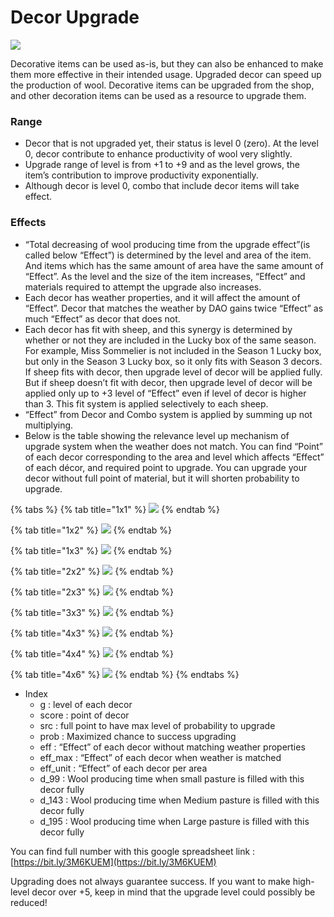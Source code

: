 # Decor Upgrade

![](<../../../.gitbook/assets/image (22).png>)

Decorative items can be used as-is, but they can also be enhanced to make them more effective in their intended usage. Upgraded decor can speed up the production of wool. Decorative items can be upgraded from the shop, and other decoration items can be used as a resource to upgrade them.

### Range

* Decor that is not upgraded yet, their status is level 0 (zero). At the level 0, decor contribute to enhance productivity of wool very slightly.
* Upgrade range of level is from +1 to +9 and as the level grows, the item’s contribution to improve productivity exponentially.
* Although decor is level 0, combo that include decor items will take effect.

### Effects

* “Total decreasing of wool producing time from the upgrade effect”(is called below “Effect”) is determined by the level and area of the item. And items which has the same amount of area have the same amount of “Effect”. As the level and the size of the item increases, “Effect” and materials required to attempt the upgrade also increases.
* Each decor has weather properties, and it will affect the amount of “Effect”. Decor that matches the weather by DAO gains twice “Effect” as much “Effect” as decor that does not.
* Each decor has fit with sheep, and this synergy is determined by whether or not they are included in the Lucky box of the same season. For example, Miss Sommelier is not included in the Season 1 Lucky box, but only in the Season 3 Lucky box, so it only fits with Season 3 decors. If sheep fits with decor, then upgrade level of decor will be applied fully. But if sheep doesn’t fit with decor, then upgrade level of decor will be applied only up to +3 level of “Effect” even if level of decor is higher than 3. This fit system is applied selectively to each sheep.
* “Effect” from Decor and Combo system is applied by summing up not multiplying.
* Below is the table showing the relevance level up mechanism of upgrade system when the weather does not match. You can find “Point” of each decor corresponding to the area and level which affects “Effect” of each décor, and required point to upgrade. You can upgrade your decor without full point of material, but it will shorten probability to upgrade.

{% tabs %}
{% tab title="1x1" %}
![](../../../.gitbook/assets/upgrade1.PNG)
{% endtab %}

{% tab title="1x2" %}
![](../../../.gitbook/assets/upgrade2.PNG)
{% endtab %}

{% tab title="1x3" %}
![](../../../.gitbook/assets/upgrade3.PNG)
{% endtab %}

{% tab title="2x2" %}
![](../../../.gitbook/assets/upgrade4.PNG)
{% endtab %}

{% tab title="2x3" %}
![](../../../.gitbook/assets/upgrade5.PNG)
{% endtab %}

{% tab title="3x3" %}
![](../../../.gitbook/assets/upgrade6.PNG)
{% endtab %}

{% tab title="4x3" %}
![](../../../.gitbook/assets/upgrade7.PNG)
{% endtab %}

{% tab title="4x4" %}
![](../../../.gitbook/assets/upgrade8.PNG)
{% endtab %}

{% tab title="4x6" %}
![](../../../.gitbook/assets/upgrade9.PNG)
{% endtab %}
{% endtabs %}

* Index
  * g : level of each decor
  * score : point of decor
  * src : full point to have max level of probability to upgrade
  * prob : Maximized chance to success upgrading
  * eff : “Effect” of each decor without matching weather properties
  * eff\_max : “Effect” of each decor when weather is matched
  * eff\_unit : “Effect” of each decor per area
  * d\_99 : Wool producing time when small pasture is filled with this decor fully
  * d\_143 : Wool producing time when Medium pasture is filled with this decor fully
  * d\_195 : Wool producing time when Large pasture is filled with this decor fully



You can find  full number with this google spreadsheet link : [https://bit.ly/3M6KUEM](https://bit.ly/3M6KUEM)



Upgrading does not always guarantee success. If you want to make high-level decor over +5, keep in mind that the upgrade level could possibly be reduced!
